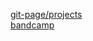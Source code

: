 
[git-page/projects](https://Functionaljerk.github.io)  
[bandcamp](https://davidhanraths.bandcamp.com)  

<!---
FunctionalJerk/FunctionalJerk is a ✨ special ✨ repository because its `README.md` (this file) appears on your GitHub profile.
You can click the Preview link to take a look at your changes.
--->
